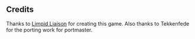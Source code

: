 ## Credits

Thanks to [Limpid Liaison](https://store.steampowered.com/app/757050/Pure_Metal_Feature_1/?l=italian) for creating this game.  Also thanks to Tekkenfede for the porting work for portmaster.

